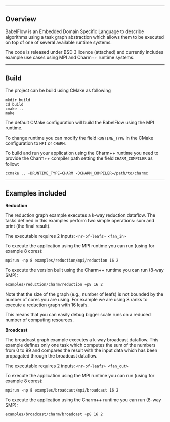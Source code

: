 
--------------------------------------
Overview
--------------------------------------

BabelFlow is an Embedded Domain Specific Language to describe algorithms 
using a task graph abstraction which allows them to be executed on top 
of one of several available runtime systems.

The code is released under BSD 3 licence (attached) and currently includes
example use cases using MPI and Charm++ runtime systems.

--------------------------------------
Build
--------------------------------------

The project can be build using CMake as following

```
mkdir build
cd build
cmake .. 
make
```

The default CMake configuration will build the BabelFlow using the MPI
runtime. 

To change runtime you can modify the field `RUNTIME_TYPE` in the CMake
configuration to `MPI` or `CHARM`.

To build and run your application using the Charm++ runtime you need to provide the Charm++ compiler path setting the field `CHARM_COMPILER` as follow:

`ccmake .. -DRUNTIME_TYPE=CHARM -DCHARM_COMPILER=/path/to/charmc`

--------------------------------------
Examples included
--------------------------------------

**Reduction**

The reduction graph example executes a k-way reduction dataflow. 
The tasks defined in this examples perform two simple operations: sum and print (the final result).

The executable requires 2 inputs: `<nr-of-leafs> <fan_in>`

To execute the application using the MPI runtime you can run (using for example 8 cores):

`mpirun -np 8 examples/reduction/mpi/reduction 16 2`

To execute the version built using the Charm++ runtime you can run (8-way SMP):

`examples/reduction/charm/reduction +p8 16 2`

Note that the size of the graph (e.g., number of leafs) is not bounded by
the number of cores you are using. For example we are using 8 ranks to execute
a reduction graph with 16 leafs.

This means that you can easily debug bigger scale runs on a reduced number
of computing resources.

**Broadcast**

The broadcast graph example executes a k-way broadcast dataflow.
This example defines only one task which computes the sum of the numbers
from 0 to 99 and compares the result with the input data which has been
propagated through the broadcast dataflow.

The executable requires 2 inputs: `<nr-of-leafs> <fan_out>`

To execute the application using the MPI runtime you can run (using for example 8 cores):

`mpirun -np 8 examples/broadcast/mpi/broadcast 16 2`

To execute the application using the Charm++ runtime you can run (8-way SMP):

`examples/broadcast/charm/broadcast +p8 16 2`
